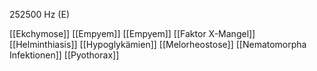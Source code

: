 252500 Hz (E)

[[Ekchymose]]
[[Empyem]]
[[Empyem]]
[[Faktor X-Mangel]]
[[Helminthiasis]]
[[Hypoglykämien]]
[[Melorheostose]]
[[Nematomorpha Infektionen]]
[[Pyothorax]]